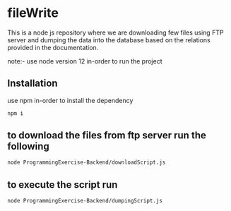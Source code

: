 # fileWrite

This is a node js repository where we are downloading few files using FTP server
and dumping the data into the database based on the relations provided in the documentation.

note:- use node version 12 in-order to run the project

## Installation

use npm in-order to install the dependency

```bash
npm i
```

## to download the files from ftp server run the following

```bash
node ProgrammingExercise-Backend/downloadScript.js
```

## to execute the script run

```bash
node ProgrammingExercise-Backend/dumpingScript.js
```
